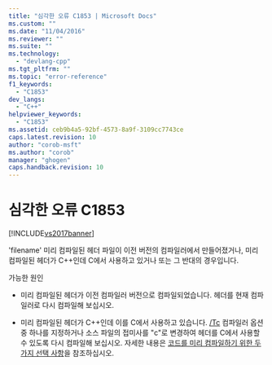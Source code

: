 ```yaml
---
title: "심각한 오류 C1853 | Microsoft Docs"
ms.custom: ""
ms.date: "11/04/2016"
ms.reviewer: ""
ms.suite: ""
ms.technology: 
  - "devlang-cpp"
ms.tgt_pltfrm: ""
ms.topic: "error-reference"
f1_keywords: 
  - "C1853"
dev_langs: 
  - "C++"
helpviewer_keywords: 
  - "C1853"
ms.assetid: ceb9b4a5-92bf-4573-8a9f-3109cc7743ce
caps.latest.revision: 10
author: "corob-msft"
ms.author: "corob"
manager: "ghogen"
caps.handback.revision: 10
---
```

# 심각한 오류 C1853
[!INCLUDE[vs2017banner](../../assembler/inline/includes/vs2017banner.md)]

'filename' 미리 컴파일된 헤더 파일이 이전 버전의 컴파일러에서 만들어졌거나, 미리 컴파일된 헤더가 C\+\+인데 C에서 사용하고 있거나 또는 그 반대의 경우입니다.  
  
 가능한 원인  
  
-   미리 컴파일된 헤더가 이전 컴파일러 버전으로 컴파일되었습니다.  헤더를 현재 컴파일러로 다시 컴파일해 보십시오.  
  
-   미리 컴파일된 헤더가 C\+\+인데 이를 C에서 사용하고 있습니다.  [\/Tc](../../build/reference/tc-tp-tc-tp-specify-source-file-type.md) 컴파일러 옵션 중 하나를 지정하거나 소스 파일의 접미사를 "c"로 변경하여 헤더를 C에서 사용할 수 있도록 다시 컴파일해 보십시오.  자세한 내용은 [코드를 미리 컴파일하기 위한 두 가지 선택 사항](../../build/reference/two-choices-for-precompiling-code.md)을 참조하십시오.